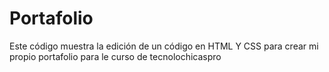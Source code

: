 # Portafolio
Este código muestra la edición de un código en HTML Y CSS para crear mi propio portafolio para le curso de tecnolochicaspro
